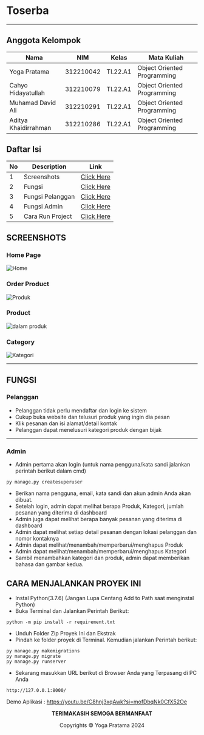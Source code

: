 # Toserba
---

## Anggota Kelompok <br>

| Nama                      | NIM       | Kelas     | Mata Kuliah                 |
| ------------------------- | --------- | --------- | --------------------------- |
| Yoga Pratama              | 312210042 | TI.22.A1  | Object Oriented Programming |
| Cahyo Hidayatullah        | 312210079 | TI.22.A1  | Object Oriented Programming | 
| Muhamad David Ali         | 312210291 | TI.22.A1  | Object Oriented Programming |
| Aditya Khaidirrahman      |312210286  | TI.22.A1  | Object Oriented Programming |

## Daftar Isi <br>

| No  | Description             | Link                                                    |
| --- | ----------------------- | ------------------------------------------------------- |
| 1   | Screenshots             | [Click Here](#screenshots)                              |
| 2   | Fungsi                  | [Click Here](#fungsi)                                   |
| 3   | Fungsi Pelanggan        | [Click Here](#pelanggan)                                |
| 4   | Fungsi Admin            | [Click Here](#admin)                                    |
| 5   | Cara Run Project        | [Click Here](#cara-menjalankan-proyek-ini)              |


## SCREENSHOTS
### Home Page

![Home](https://github.com/yogafrtm25/Sistem-Ecommerce-Django/assets/115678171/0214cbe1-2a6d-4dd7-98ab-90b89fdbec75)
<br>

### Order Product

![Produk](https://github.com/yogafrtm25/Sistem-Ecommerce-Django/assets/115678171/b5184249-6233-49a2-bfc6-3b51e60c6233)
<br>

### Product

![dalam produk](https://github.com/yogafrtm25/Sistem-Ecommerce-Django/assets/115678171/f488a7f1-b4c8-483b-a0be-f4e04cc1e36a)
<br>

### Category

![Kategori](https://github.com/yogafrtm25/Sistem-Ecommerce-Django/assets/115678171/044d1cf7-9c97-4ede-bf7a-e904b1403dbf)
<br>

---
## FUNGSI
### Pelanggan
- Pelanggan tidak perlu mendaftar dan login ke sistem
- Cukup buka website dan telusuri produk yang ingin dia pesan
- Klik pesanan dan isi alamat/detail kontak
- Pelanggan dapat menelusuri kategori produk dengan bijak
---

### Admin
- Admin pertama akan login (untuk nama pengguna/kata sandi jalankan perintah berikut dalam cmd)
```
py manage.py createsuperuser
```
- Berikan nama pengguna, email, kata sandi dan akun admin Anda akan dibuat.
- Setelah login, admin dapat melihat berapa Produk, Kategori, jumlah pesanan yang diterima di dashboard
- Admin juga dapat melihat berapa banyak pesanan yang diterima di dashboard
- Admin dapat melihat setiap detail pesanan dengan lokasi pelanggan dan nomor kontaknya
- Admin dapat melihat/menambah/memperbarui/menghapus Produk
- Admin dapat melihat/menambah/memperbarui/menghapus Kategori
- Sambil menambahkan kategori dan produk, admin dapat memberikan bahasa dan gambar kedua.


## CARA MENJALANKAN PROYEK INI
- Instal Python(3.7.6) (Jangan Lupa Centang Add to Path saat menginstal Python)
- Buka Terminal dan Jalankan Perintah Berikut:
```
python -m pip install -r requirement.txt

```
- Unduh Folder Zip Proyek Ini dan Ekstrak
- Pindah ke folder proyek di Terminal. Kemudian jalankan Perintah berikut:
```
py manage.py makemigrations
py manage.py migrate
py manage.py runserver
```
- Sekarang masukkan URL berikut di Browser Anda yang Terpasang di PC Anda
```
http://127.0.0.1:8000/
```

Demo Aplikasi : 
https://youtu.be/C8hnj3xqAwk?si=mofDbqNk0CfX52Oe


<p align="center"><b>TERIMAKASIH SEMOGA BERMANFAAT</b></p>
<p align="center">Copyrights &copy; Yoga Pratama 2024</p>

